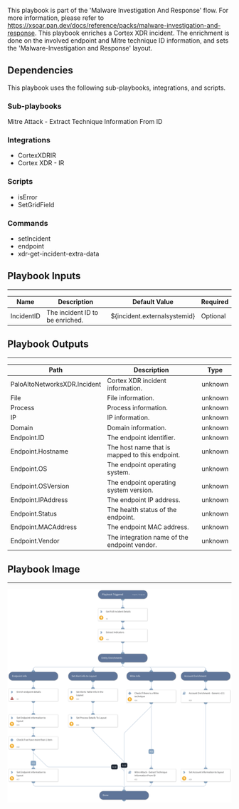 This playbook is part of the 'Malware Investigation And Response' flow. For more information, please refer to https://xsoar.pan.dev/docs/reference/packs/malware-investigation-and-response.
This playbook enriches a Cortex XDR incident. The enrichment is done on the involved endpoint and Mitre technique ID information, and sets the 'Malware-Investigation and Response' layout.

## Dependencies
This playbook uses the following sub-playbooks, integrations, and scripts.

### Sub-playbooks
Mitre Attack - Extract Technique Information From ID

### Integrations
* CortexXDRIR
* Cortex XDR - IR

### Scripts
* isError
* SetGridField

### Commands
* setIncident
* endpoint
* xdr-get-incident-extra-data

## Playbook Inputs
---

| **Name** | **Description** | **Default Value** | **Required** |
| --- | --- | --- | --- |
| IncidentID | The incident ID to be enriched. | ${incident.externalsystemid} | Optional |

## Playbook Outputs
---

| **Path** | **Description** | **Type** |
| --- | --- | --- |
| PaloAltoNetworksXDR.Incident | Cortex XDR incident information. | unknown |
| File | File information. | unknown |
| Process | Process information. | unknown |
| IP | IP information. | unknown |
| Domain | Domain information. | unknown |
| Endpoint.ID | The endpoint identifier. | unknown |
| Endpoint.Hostname | The host name that is mapped to this endpoint. | unknown |
| Endpoint.OS | The endpoint operating system. | unknown |
| Endpoint.OSVersion | The endpoint operating system version. | unknown |
| Endpoint.IPAddress | The endpoint IP address. | unknown |
| Endpoint.Status | The health status of the endpoint. | unknown |
| Endpoint.MACAddress | The endpoint MAC address. | unknown |
| Endpoint.Vendor | The integration name of the endpoint vendor. | unknown |

## Playbook Image
---
![Cortex XDR Malware - Incident Enrichment](../doc_files/Cortex_XDR_Malware_-_Incident_Enrichment.png)
